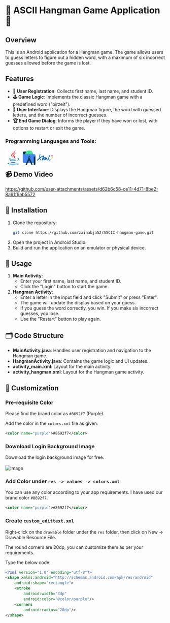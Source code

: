 # 🎉 ASCII Hangman Game Application 🎉

## Overview
This is an Android application for a Hangman game. The game allows users to guess letters to figure out a hidden word, with a maximum of six incorrect guesses allowed before the game is lost.

## Features
- **📝 User Registration**: Collects first name, last name, and student ID.
- **🕹️ Game Logic**: Implements the classic Hangman game with a predefined word ("birzeit").
- **📱 User Interface**: Displays the Hangman figure, the word with guessed letters, and the number of incorrect guesses.
- **🏆 End Game Dialog**: Informs the player if they have won or lost, with options to restart or exit the game.

### Programming Languages and Tools:

<img align="left" alt="Java" width="50px" src="https://raw.githubusercontent.com/devicons/devicon/master/icons/java/java-original.svg" />
<img align="left" alt="Android Studio" width="50px" src="https://raw.githubusercontent.com/devicons/devicon/master/icons/androidstudio/androidstudio-original.svg" />
<img align="left" alt="XML" width="50px" src="https://raw.githubusercontent.com/devicons/devicon/master/icons/xml/xml-original.svg" />
<br><br>

## 📹 Demo Video
https://github.com/user-attachments/assets/d62b6c58-ce11-4d71-8be2-8a61f9ab5572

## 🚀 Installation
1. Clone the repository:
    ```bash
    git clone https://github.com/zainabja52/ASCII-hangman-game.git
    ```
2. Open the project in Android Studio.
3. Build and run the application on an emulator or physical device.

## 📖 Usage
1. **Main Activity**:
    - Enter your first name, last name, and student ID.
    - Click the "Login" button to start the game.
2. **Hangman Activity**:
    - Enter a letter in the input field and click "Submit" or press "Enter".
    - The game will update the display based on your guess.
    - If you guess the word correctly, you win. If you make six incorrect guesses, you lose.
    - Use the "Restart" button to play again.

## 🗂️ Code Structure
- **MainActivity.java**: Handles user registration and navigation to the Hangman game.
- **HangmanActivity.java**: Contains the game logic and UI updates.
- **activity_main.xml**: Layout for the main activity.
- **activity_hangman.xml**: Layout for the Hangman game activity.

## 🎨 Customization

### Pre-requisite Color
Please find the brand color as `#8692f7` (Purple).

Add the color in the `colors.xml` file as given:
```xml
<color name="purple">#8692f7</color>
```

### Download Login Background Image
Download the login background image for free.
<br><br>
![image](https://github.com/user-attachments/assets/8dd61265-eae4-4858-9b5c-45b5b27d54ad)


### Add Color under `res -> values -> colors.xml`
You can use any color according to your app requirements. I have used our brand color `#8692f7`.
```xml
<color name="purple">#8692f7</color>
```


### Create `custom_edittext.xml`
Right-click on the `drawable` folder under the `res` folder, then click on New -> Drawable Resource File.

The round corners are 20dp, you can customize them as per your requirements.

Type the below code:
```xml
<?xml version="1.0" encoding="utf-8"?>
<shape xmlns:android="http://schemas.android.com/apk/res/android"
    android:shape="rectangle">
    <stroke
        android:width="3dp"
        android:color="@color/purple"/>
    <corners
        android:radius="20dp"/>
</shape>
```

